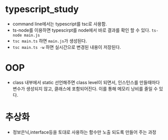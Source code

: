 # typescript_study

- command line에서는 typescript를 tsc로 사용함.
- ts-node를 이용하면 typescirpt를 node에서 바로 결과를 확인 할 수 있다. `ts-node main.js`
- `tsc main.ts` 하면 `main.js`가 생성된다.
- `tsc main.ts -w` 하면 실시간으로 변경된 내용이 저장된다.

# OOP

- class 내부에서 static 선언해주면 class level이 되면서, 인스턴스를 만들때마다 변수가 생성되지 않고, 클래스에 포함되어진다. 이를 통해 메모리 낭비를 줄일 수 있다.

# 추상화

- 정보은닉,interface등을 토대로 사용하는 함수만 노출 되도록 만들어 주는 과정
